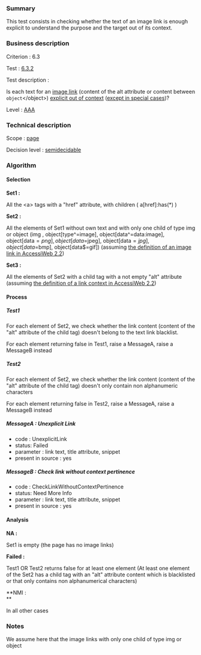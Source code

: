 ### Summary

This test consists in checking whether the text of an image link is
enough explicit to understand the purpose and the target out of its
context.

### Business description

Criterion : 6.3

Test : [6.3.2](http://accessiweb.org/index.php/accessiweb-22-english-version.html#test-6-3-2)

Test description :

Is each text for an [image
link](http://accessiweb.org/index.php/glossary-76.html#mLienImage)
(content of the alt attribute or content between `object`</object\>)
[explicit out of
context](http://accessiweb.org/index.php/glossary-76.html#mLienHorsContexte)
([except in special
cases](http://accessiweb.org/index.php/glossary-76.html#cpCrit6- "Special cases for criterion 6.3"))?

Level : [AAA](/en/category/rules-design/accessiweb-11/level/aaa)

### Technical description

Scope : [page](/en/category/rules-design/accessiweb-11/scope/page)

Decision level :
[semidecidable](/en/category/rules-design/accessiweb-11/decision-level/semidecidable)

### Algorithm

#### Selection

**Set1 :**

All the <a\> tags with a "href" attribute, with children (
a[href]:has(\*) )

**Set2 :**

All the elements of Set1 without own text and with only one child of
type img or object (img , object[type\^=image],
object[data\^=data:image], object[data$=png], object[data$=jpeg],
object[data$=jpg],object[data$=bmp], object[data$=gif]) (assuming [the
definition of an image link in AccessiWeb
2.2](http://accessiweb.org/index.php/glossary-76.html#mLienImage))

**Set3 :**

All the elements of Set2 with a child tag with a not empty "alt"
attribute (assuming [the definition of a link context in AccessiWeb
2.2](http://accessiweb.org/index.php/glossary-76.html#mContexteLien))

#### Process

##### Test1

For each element of Set2, we check whether the link content (content of
the "alt" attribute of the child tag) doesn't belong to the text link
blacklist.

For each element returning false in Test1, raise a MessageA, raise a
MessageB instead

##### Test2

For each element of Set2, we check whether the link content (content of
the "alt" attribute of the child tag) doesn't only contain non
alphanumeric characters

For each element returning false in Test2, raise a MessageA, raise a
MessageB instead

##### MessageA : Unexplicit Link

-   code : UnexplicitLink
-   status: Failed
-   parameter : link text, title attribute, snippet
-   present in source : yes

##### MessageB : Check link without context pertinence

-   code : CheckLinkWithoutContextPertinence
-   status: Need More Info
-   parameter : link text, title attribute, snippet
-   present in source : yes

#### Analysis

**NA :**

Set1 is empty (the page has no image links)

**Failed :**

Test1 OR Test2 returns false for at least one element (At least one
element of the Set2 has a child tag with an "alt" attribute content
which is blacklisted or that only contains non alphanumerical
characters)

**NMI :\
**

In all other cases

### Notes

We assume here that the image links with only one child of type img or
object
